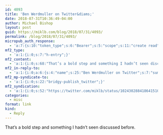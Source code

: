```yaml
---
id: 4093
title: 'Ben Werdmuller on Twitter&diams;'
date: 2018-07-31T10:36:49-04:00
author: Michael Bishop
layout: post
guid: https://miklb.com/blog/2018/07/31/4093/
permalink: /blog/2018/07/31/4093/
micropub_auth_response:
  - 'a:7:{s:10:"token_type";s:6:"Bearer";s:5:"scope";s:11:"create read";s:2:"me";s:18:"https://miklb.com/";s:9:"issued_by";s:45:"https://miklb.com/wp-json/indieauth/1.0/token";s:9:"client_id";s:33:"https://indigenous.abode.pub/ios/";s:9:"issued_at";i:1530583670;s:4:"user";i:1;}'
mf2_type:
  - 'a:1:{i:0;s:7:"h-entry";}'
mf2_content:
  - 'a:1:{i:0;s:68:"That’s a bold step and something I hadn’t seen discussed before.";}'
mf2_in-reply-to:
  - 'a:1:{i:0;a:6:{s:4:"name";s:25:"Ben Werdmuller on Twitter";s:7:"summary";s:111:"“Stepping back from publishing on my own site and syndicating elsewhere. #indieweb https://t.co/uYPZ36uzbN”";s:8:"featured";s:76:"https://pbs.twimg.com/profile_images/925477833140350976/9Fc3So_g_400x400.jpg";s:11:"publication";s:7:"Twitter";s:5:"photo";a:4:{i:0;s:76:"https://pbs.twimg.com/profile_images/925477833140350976/9Fc3So_g_400x400.jpg";i:1;s:64:"https://pbs.twimg.com/profile_banners/783092/1440331990/1500x500";i:2;s:75:"https://pbs.twimg.com/profile_images/925477833140350976/9Fc3So_g_normal.jpg";i:3;s:75:"https://pbs.twimg.com/profile_images/925477833140350976/9Fc3So_g_bigger.jpg";}s:3:"url";s:54:"https://twitter.com/benwerd/status/1024302091571847168";}}'
mf2_mp-syndicate-to:
  - 'a:1:{i:0;s:22:"bridgy-publish_twitter";}'
mf2_syndication:
  - 'a:1:{i:0;s:52:"https://twitter.com/miklb/status/1024302884186415105";}'
categories:
  - misc
format: link
kind:
  - Reply
---
```

That’s a bold step and something I hadn’t seen discussed before.